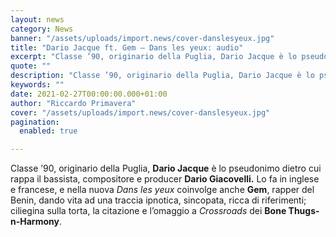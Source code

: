 ```yaml
---
layout: news
category: News
banner: "/assets/uploads/import.news/cover-danslesyeux.jpg"
title: "Dario Jacque ft. Gem – Dans les yeux: audio"
excerpt: "Classe ’90, originario della Puglia, Dario Jacque è lo pseudonimo dietro cui rappa il bassista, compositore e producer Dario Giacovelli. Lo fa in inglese e francese, e nella nuova Dans les yeux coinvolge anche Gem, rapper del Benin, dando vita ad una traccia ipnotica, sincopata, ricca di riferimenti; ciliegina sulla torta, la citazione e l’omaggio a Crossroads [&hellip"
quote: ""
description: "Classe ’90, originario della Puglia, Dario Jacque è lo pseudonimo dietro cui rappa il bassista, compositore e producer Dario Giacovelli. Lo fa in inglese e francese, e nella nuova Dans les yeux coinvolge anche Gem, rapper del Benin, dando vita ad una traccia ipnotica, sincopata, ricca di riferimenti; ciliegina sulla torta, la citazione e l’omaggio a Crossroads [&hellip"
keywords: ""
date: 2021-02-27T00:00:00.000+01:00
author: "Riccardo Primavera"
cover: "/assets/uploads/import.news/cover-danslesyeux.jpg"
pagination:
  enabled: true

---
```


Classe ’90, originario della Puglia, **Dario Jacque** è lo pseudonimo dietro cui rappa il bassista, compositore e producer **Dario Giacovelli.** Lo fa in inglese e francese, e nella nuova _Dans les yeux_ coinvolge anche **Gem**, rapper del Benin, dando vita ad una traccia ipnotica, sincopata, ricca di riferimenti; ciliegina sulla torta, la citazione e l’omaggio a _Crossroads_ dei **Bone Thugs-n-Harmony**.